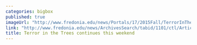 ```yaml
---
categories: bigbox
published: true
imageUrl: "http://www.fredonia.edu/news/Portals/17/2015Fall/TerrorInTheTrees.jpg"
link: "http://www.fredonia.edu/news/ArchivesSearch/tabid/1101/ctl/ArticleView/mid/1878/articleId/5592/Terror_in_the_Trees_A_Twisted_Fairy_Tale_returns_in_October.aspx"
title: Terror in the Trees continues this weekend
---
```



